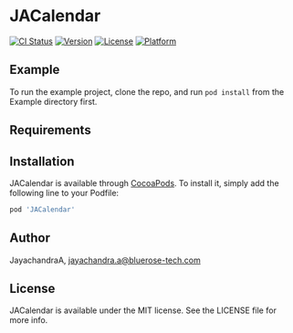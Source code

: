 # JACalendar

[![CI Status](https://img.shields.io/travis/JayachandraA/JACalendar.svg?style=flat)](https://travis-ci.org/JayachandraA/JACalendar)
[![Version](https://img.shields.io/cocoapods/v/JACalendar.svg?style=flat)](https://cocoapods.org/pods/JACalendar)
[![License](https://img.shields.io/cocoapods/l/JACalendar.svg?style=flat)](https://cocoapods.org/pods/JACalendar)
[![Platform](https://img.shields.io/cocoapods/p/JACalendar.svg?style=flat)](https://cocoapods.org/pods/JACalendar)

## Example

To run the example project, clone the repo, and run `pod install` from the Example directory first.

## Requirements

## Installation

JACalendar is available through [CocoaPods](https://cocoapods.org). To install
it, simply add the following line to your Podfile:

```ruby
pod 'JACalendar'
```

## Author

JayachandraA, jayachandra.a@bluerose-tech.com

## License

JACalendar is available under the MIT license. See the LICENSE file for more info.
